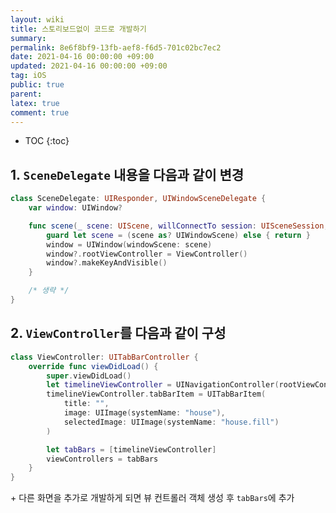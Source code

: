 ```yaml
---
layout: wiki
title: 스토리보드없이 코드로 개발하기
summary: 
permalink: 8e6f8bf9-13fb-aef8-f6d5-701c02bc7ec2
date: 2021-04-16 00:00:00 +09:00
updated: 2021-04-16 00:00:00 +09:00
tag: iOS 
public: true
parent: 
latex: true
comment: true
---
```


* TOC
{:toc}

## 1. `SceneDelegate` 내용을 다음과 같이 변경

```swift
class SceneDelegate: UIResponder, UIWindowSceneDelegate {
    var window: UIWindow?

    func scene(_ scene: UIScene, willConnectTo session: UISceneSession, options connectionOptions: UIScene.ConnectionOptions) {
        guard let scene = (scene as? UIWindowScene) else { return }
        window = UIWindow(windowScene: scene)
        window?.rootViewController = ViewController()
        window?.makeKeyAndVisible()
    }

    /* 생략 */
}
``` 

## 2. `ViewController`를 다음과 같이 구성

```swift
class ViewController: UITabBarController {
    override func viewDidLoad() {
        super.viewDidLoad()
        let timelineViewController = UINavigationController(rootViewController: TimelineViewController())
        timelineViewController.tabBarItem = UITabBarItem(
	        title: "",
	        image: UIImage(systemName: "house"),
			selectedImage: UIImage(systemName: "house.fill")
		)

        let tabBars = [timelineViewController]    
        viewControllers = tabBars
    }
}
```
    

\+ 다른 화면을 추가로 개발하게 되면 뷰 컨트롤러 객체 생성 후 `tabBars`에 추가
